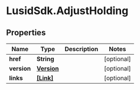 # LusidSdk.AdjustHolding

## Properties
Name | Type | Description | Notes
------------ | ------------- | ------------- | -------------
**href** | **String** |  | [optional] 
**version** | [**Version**](Version.md) |  | [optional] 
**links** | [**[Link]**](Link.md) |  | [optional] 


